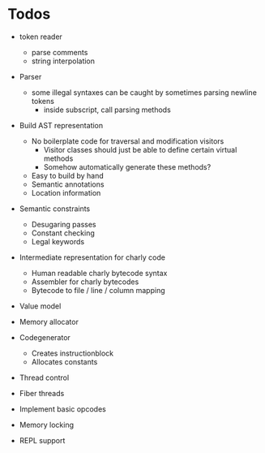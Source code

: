 # Todos

- token reader
  - parse comments
  - string interpolation

- Parser
  - some illegal syntaxes can be caught by sometimes parsing newline tokens
    - inside subscript, call parsing methods

- Build AST representation
  - No boilerplate code for traversal and modification visitors
    - Visitor classes should just be able to define certain virtual methods
    - Somehow automatically generate these methods?
  - Easy to build by hand
  - Semantic annotations
  - Location information

- Semantic constraints
  - Desugaring passes
  - Constant checking
  - Legal keywords
- Intermediate representation for charly code
  - Human readable charly bytecode syntax
  - Assembler for charly bytecodes
  - Bytecode to file / line / column mapping
- Value model
- Memory allocator
- Codegenerator
  - Creates instructionblock
  - Allocates constants
- Thread control
- Fiber threads
- Implement basic opcodes
- Memory locking
- REPL support

